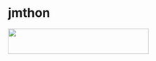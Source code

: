 # jmthon

<p align="left"><a href="https://heroku.com/deploy?template=https://github.com/hotaro-sor/roz"> <img src="https://img.shields.io/badge/Deploy%20To%20Heroku-purple?style=for-the-badge&logo=heroku" width="320" height="58.45"/></a></p>
